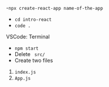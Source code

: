 -`npx create-react-app name-of-the-app`
- `cd intro-react`
- ` code . `

VSCode: Terminal 
- ` npm start `
- Delete ` src/`
- Create two files 
1. `index.js`
2. `App.js`

